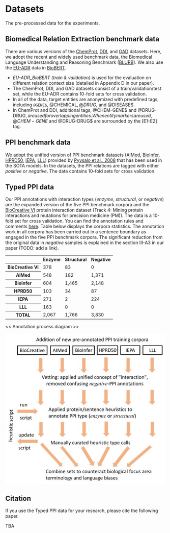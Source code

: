 # Datasets
The pre-processed data for the experiments.

## Biomedical Relation Extraction benchmark data
There are various versions of the [ChemProt](https://www.ncbi.nlm.nih.gov/pmc/articles/PMC6051439/), [DDI](https://www.sciencedirect.com/science/article/pii/S1532046413001123?via%3Dihub), and [GAD](https://bmcbioinformatics.biomedcentral.com/articles/10.1186/s12859-015-0472-9) datasets. Here, we adopt the recent and widely used
benchmark data, the Biomedical Language Understanding and Reasoning Benchmark ([BLURB](https://dl.acm.org/doi/pdf/10.1145/3458754)). We also
use the [EU-ADR](https://www.sciencedirect.com/science/article/pii/S1532046412000573) data in [BioBERT](https://academic.oup.com/bioinformatics/article/36/4/1234/5566506).

* *EU-ADR_BioBERT (train & validation)* is used for the evaluation on different relation context size (detailed in Appendix D in our paper). 
* The ChemProt, DDI, and GAD datasets consist of a train/validation/test set, while the EU-ADR contains 10-fold sets for cross validation.
* In all of the data, target entities are anonymized with predefined tags, including `@GENE$`, @CHEMICAL$, @DRUG$, and @DISEASE$. 
* In ChemProt and DDI, additional tags, @CHEM-GENE$ and @DRUG-DRUG$, are used for overlapping entities. 
When entity markers are used, @CHEM-GENE$ and @DRUG-DRUG$ are surrounded by the [E1-E2] tag.


## PPI benchmark data
We adopt the unified version of PPI benchmark datasets ([AIMed](https://www.sciencedirect.com/science/article/pii/S0933365704001319), 
[BioInfer](https://link.springer.com/article/10.1186/1471-2105-8-50), 
[HPRD50](https://academic.oup.com/bioinformatics/article/23/3/365/236564),
[IEPA](http://psb.stanford.edu/psb-online/proceedings/psb02/ding.pdf),
[LLL](https://hal.inrae.fr/hal-02762818/document)) provided by [Pyysalo et al., 2008](https://bmcbioinformatics.biomedcentral.com/articles/10.1186/1471-2105-9-S3-S6) that has been used in the SOTA models. In the datasets, the
PPI relations are tagged with either *positive* or *negative*. The data contains 10-fold sets for cross validation.

## Typed PPI data
Our PPI annotations with interaction types (*enzyme*, *structural*, or *negative*) are the expanded version of the five PPI benchmark corpora and the [BioCreative VI](https://academic.oup.com/database/article/doi/10.1093/database/bay147/5303240) protein interaction dataset (Track 4: Mining protein interactions and mutations for precision medicine (PM)).
The data is a 10-fold set for cross validation.
You can find the annotation rules and comments [here](PPI/type_annotation/annotation_resources).
Table below displays the corpora statistics. The annotation work in all corpora has been carried out in a sentence boundary as engaged in the five PPI benchmark corpora.
The significant reduction from the original data in *negative* samples is explained in the section III-A3 in our paper (TODO: add a link).


<table>
    <tr>
        <th></th>
        <th>Enzyme</th>
        <th>Structural</th>
        <th>Negative</th>
    </tr>
	<tr>
        <th>BioCreative VI</th>
        <td>378</td>
        <td>83</td>
        <td>0</td>
    </tr>
    <tr>
        <th>AIMed</th>
        <td>548</td>
        <td>182</td>
        <td>1,371</td>
    </tr>
    <tr>
        <th>BioInfer</th>
        <td>604</td>
        <td>1,465</td>
        <td>2,148</td>
    </tr>
	<tr>
        <th>HPRD50</th>
        <td>103</td>
        <td>34</td>
        <td>87</td>
    </tr>
    <tr>
        <th>IEPA</th>
        <td>271</td>
        <td>2</td>
        <td>224</td>
    </tr>
    <tr>
        <th>LLL</th>
        <td>163</td>
        <td>0</td>
        <td>0</td>
    </tr>
	<tr>
        <th>TOTAL</th>
        <td>2,067</td>
        <td>1,766</td>
        <td>3,830</td>
    </tr>
</table>

<< Annotation process diagram >>

![Annotation process diagram](../img/annotation_diagram.jpg)


## Citation
If you use the Typed PPI data for your research, please cite the following paper.

TBA
